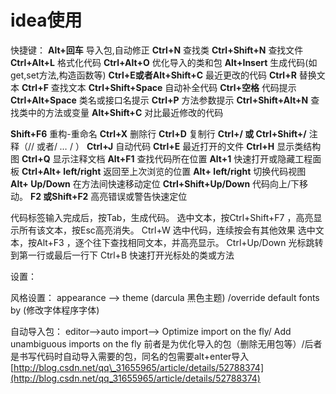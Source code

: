 # idea使用

快捷键： **Alt+回车** 导入包,自动修正 **Ctrl+N** 查找类 **Ctrl+Shift+N** 查找文件 **Ctrl+Alt+L** 格式化代码 **Ctrl+Alt+O** 优化导入的类和包 **Alt+Insert** 生成代码\(如get,set方法,构造函数等\) **Ctrl+E或者Alt+Shift+C** 最近更改的代码 **Ctrl+R** 替换文本 **Ctrl+F** 查找文本 **Ctrl+Shift+Space** 自动补全代码 **Ctrl+空格** 代码提示 **Ctrl+Alt+Space** 类名或接口名提示 **Ctrl+P** 方法参数提示 **Ctrl+Shift+Alt+N** 查找类中的方法或变量 **Alt+Shift+C** 对比最近修改的代码

**Shift+F6** 重构-重命名 **Ctrl+X** 删除行 **Ctrl+D** 复制行 **Ctrl+/ 或 Ctrl+Shift+/** 注释（// 或者/ _…_ / ） **Ctrl+J** 自动代码 **Ctrl+E** 最近打开的文件 **Ctrl+H** 显示类结构图 **Ctrl+Q** 显示注释文档 **Alt+F1** 查找代码所在位置 **Alt+1** 快速打开或隐藏工程面板 **Ctrl+Alt+ left/right** 返回至上次浏览的位置 **Alt+ left/right** 切换代码视图 **Alt+ Up/Down** 在方法间快速移动定位 **Ctrl+Shift+Up/Down** 代码向上/下移动。 **F2 或Shift+F2** 高亮错误或警告快速定位

代码标签输入完成后，按Tab，生成代码。 选中文本，按Ctrl+Shift+F7 ，高亮显示所有该文本，按Esc高亮消失。 Ctrl+W 选中代码，连续按会有其他效果 选中文本，按Alt+F3 ，逐个往下查找相同文本，并高亮显示。 Ctrl+Up/Down 光标跳转到第一行或最后一行下 Ctrl+B 快速打开光标处的类或方法

设置：

风格设置： appearance --&gt; theme \(darcula 黑色主题\) /override default fonts by \(修改字体程序字体\)

自动导入包： editor--&gt;auto import--&gt; Optimize import on the fly/ Add unambiguous imports on the fly 前者是为优化导入的包（删除无用包等）/后者是书写代码时自动导入需要的包，同名的包需要alt+enter导入 [http://blog.csdn.net/qq\_31655965/article/details/52788374](http://blog.csdn.net/qq_31655965/article/details/52788374)

